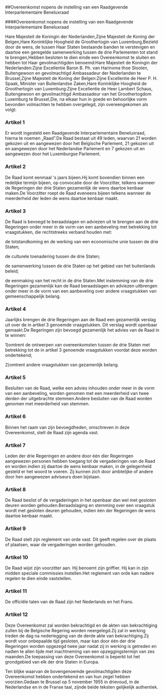 <meta http-equiv='Content-Type' content='text/html; charset=utf-8' />

##Overeenkomst nopens de instelling van een Raadgevende Interparlementaire Beneluxraad

####Overeenkomst nopens de instelling van een Raadgevende Interparlementaire Beneluxraad

Hare Majesteit de Koningin der Nederlanden,Zijne Majesteit de Koning der Belgen,Hare Koninklijke Hoogheid de Groothertogin van Luxemburg,Bezield door de wens, de tussen Haar Staten bestaande banden te verstevigen en daartoe een geregelde samenwerking tussen de drie Parlementen tot stand te brengen,Hebben besloten te dien einde een Overeenkomst te sluiten en hebben tot Haar gevolmachtigden benoemd:Hare Majesteit de Koningin der Nederlanden:Zijne Excellentie Baron B. Ph. van Harinxma thoe Slooten, Buitengewoon en gevolmachtigd Ambassadeur der Nederlanden te Brussel,Zijne Majesteit de Koning der Belgen:Zijne Excellentie de Heer P. H. Spaak, Minister van Buitenlandse Zaken,Hare Koninklijke Hoogheid de Groothertogin van Luxemburg:Zijne Excellentie de Heer Lambert Schaus, Buitengewoon en gevolmachtigd Ambassadeur van het Groothertogdom Luxemburg te Brussel,Die, na elkaar hun in goede en behoorlijke vorm bevonden volmachten te hebben overgelegd, zijn overeengekomen als volgt:

### Artikel  1  

Er wordt ingesteld een Raadgevende Interparlementaire Beneluxraad, hierna te noemen „Raad”.De Raad bestaat uit 49 leden, waarvan 21 worden gekozen uit en aangewezen door het Belgische Parlement, 21 gekozen uit en aangewezen door het Nederlandse Parlement en 7 gekozen uit en aangewezen door het Luxemburgse Parlement.

### Artikel  2  

De Raad komt eenmaal 's jaars bijeen.Hij komt bovendien binnen een redelijke termijn bijeen, op convocatie door de Voorzitter, telkens wanneer de Regeringen der drie Staten gezamenlijk de wens daartoe kenbaar maken.De Voorzitter roept de Raad eveneens bijeen telkens wanneer de meerderheid der leden de wens daartoe kenbaar maakt.

### Artikel  3  

De Raad is bevoegd te beraadslagen en adviezen uit te brengen aan de drie Regeringen onder meer in de vorm van een aanbeveling met betrekking tot vraagstukken, die rechtstreeks verband houden met:

de totstandkoming en de werking van een economische unie tussen de drie Staten;

de culturele toenadering tussen de drie Staten;

de samenwerking tussen de drie Staten op het gebied van het buitenlands beleid;

de eenmaking van het recht in de drie Staten.Met instemming van de drie Regeringen gezamenlijk kan de Raad beraadslagen en adviezen uitbrengen onder meer in de vorm van een aanbeveling over andere vraagstukken van gemeenschappelijk belang.

### Artikel  4  

Jaarlijks brengen de drie Regeringen aan de Raad een gezamenlijk verslag uit over de in artikel 3 genoemde vraagstukken. Dit verslag wordt openbaar gemaakt.De Regeringen zijn bevoegd gezamenlijk het advies van de Raad in te winnen:

1)omtrent de ontwerpen van overeenkomsten tussen de drie Staten met betrekking tot de in artikel 3 genoemde vraagstukken voordat deze worden ondertekend;

2)omtrent andere vraagstukken van gezamenlijk belang.

### Artikel  5  

Besluiten van de Raad, welke een advies inhouden onder meer in de vorm van een aanbeveling, worden genomen met een meerderheid van twee derden der uitgebrachte stemmen.Andere besluiten van de Raad worden genomen met meerderheid van stemmen.

### Artikel  6  

Binnen het raam van zijn bevoegdheden, omschreven in deze Overeenkomst, stelt de Raad zijn agenda vast.

### Artikel  7  

Leden der drie Regeringen en andere door één dier Regeringen aangewezen personen hebben toegang tot de vergaderingen van de Raad en worden indien zij daartoe de wens kenbaar maken, in de gelegenheid gesteld er het woord te voeren. Zij kunnen zich door ambtelijke of andere door hen aangewezen adviseurs doen bijstaan.

### Artikel  8  

De Raad beslist of de vergaderingen in het openbaar dan wel met gesloten deuren worden gehouden.Beraadslaging en stemming over een vraagstuk wordt met gesloten deuren gehouden, indien één der Regeringen de wens daartoe kenbaar maakt.

### Artikel  9  

De Raad stelt zijn reglement van orde vast. Dit geeft regelen over de plaats of plaatsen, waar de vergaderingen worden gehouden.

### Artikel  10  

De Raad wijst zijn voorzitter aan. Hij benoemt zijn griffier. Hij kan in zijn midden speciale commissies instellen.Het reglement van orde kan nadere regelen te dien einde vaststellen.

### Artikel  11  

De officiële talen van de Raad zijn het Nederlands en het Frans.

### Artikel  12  

Deze Overeenkomst zal worden bekrachtigd en de akten van bekrachtiging zullen bij de Belgische Regering worden neergelegd.Zij zal in werking treden de dag na nederlegging van de derde akte van bekrachtiging.Zij wordt voor onbepaalde tijd gesloten, maar kan door één der drie Regeringen worden opgezegd twee jaar nadat zij in werking is getreden en nadien te allen tijde met inachtneming van een opzeggingstermijn van zes maanden.De toepassing van deze Overeenkomst is beperkt tot het grondgebied van elk der drie Staten in Europa.

Ten blijke waarvan de bovengenoemde gevolmachtigden deze Overeenkomst hebben ondertekend en van hun zegel hebben voorzien.Gedaan te Brussel op 5 november 1955 in drievoud, in de Nederlandse en in de Franse taal, zijnde beide teksten gelijkelijk authentiek.

